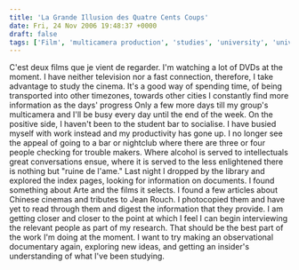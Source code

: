 ```yaml
---
title: 'La Grande Illusion des Quatre Cents Coups'
date: Fri, 24 Nov 2006 19:48:37 +0000
draft: false
tags: ['Film', 'multicamera production', 'studies', 'university', 'university']
---
```


C'est deux films que je vient de regarder. I'm watching a lot of DVDs at the moment. I have neither television nor a fast connection, therefore, I take advantage to study the cinema. It's a good way of spending time, of being transported into other timezones, towards other cities I constantly find more information as the days' progress Only a few more days till my group's multicamera and I'll be busy every day until the end of the week. On the positive side, I haven't been to the student bar to socialise. I have busied myself with work instead and my productivity has gone up. I no longer see the appeal of going to a bar or nightclub where there are three or four people checking for trouble makers. Where alcohol is served to intellectuals great conversations ensue, where it is served to the less enlightened there is nothing but "ruine de l'ame." Last night I dropped by the library and explored the index pages, looking for information on documents. I found something about Arte and the films it selects. I found a few articles about Chinese cinemas and tributes to Jean Rouch. I photocopied them and have yet to read through them and digest the information that they provide. I am getting closer and closer to the point at which I feel I can begin interviewing the relevant people as part of my research. That should be the best part of the work I'm doing at the moment. I want to try making an observational documentary again, exploring new ideas, and getting an insider's understanding of what I've been studying.